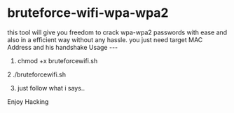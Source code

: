# bruteforce-wifi-wpa-wpa2
this tool will give you freedom to crack wpa-wpa2 passwords with ease and also in a efficient way without any hassle.
you just need target MAC Address and his handshake
Usage --- 
1. chmod +x bruteforcewifi.sh

2 ./bruteforcewifi.sh

3. just follow what i says..

Enjoy Hacking
